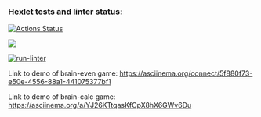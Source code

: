 ### Hexlet tests and linter status:
[![Actions Status](https://github.com/igorpvdc/php-project-lvl1/workflows/hexlet-check/badge.svg)](https://github.com/igorpvdc/php-project-lvl1/actions)

<a href="https://codeclimate.com/github/igorpvdc/php-project-lvl1/maintainability"><img src="https://api.codeclimate.com/v1/badges/e3fa221100adc6d0837d/maintainability" /></a>

[![run-linter](https://github.com/igorpvdc/php-project-lvl1/actions/workflows/run-linter.yml/badge.svg)](https://github.com/igorpvdc/php-project-lvl1/actions/workflows/run-linter.yml)

Link to demo of brain-even game: https://asciinema.org/connect/5f880f73-e50e-4556-88a1-441075377bf1

Link to demo of brain-calc game: https://asciinema.org/a/YJ26KTtqasKfCpX8hX6GWv6Du